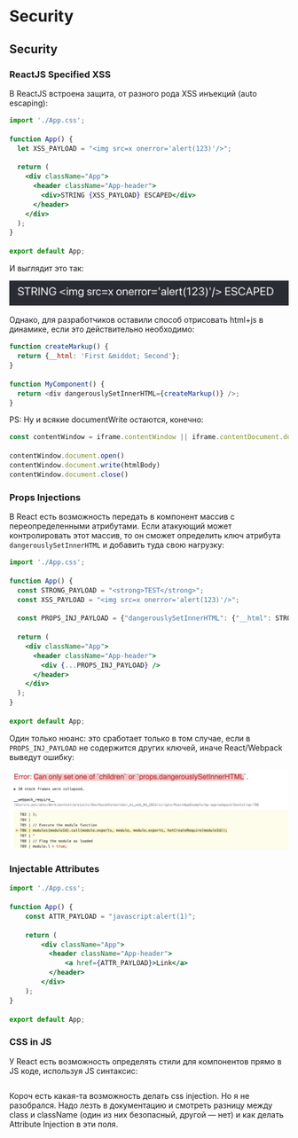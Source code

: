# Security

## Security

### ReactJS Specified XSS

В ReactJS встроена защита, от разного рода XSS инъекций (auto escaping):

```jsx
import './App.css';

function App() {
  let XSS_PAYLOAD = "<img src=x onerror='alert(123)'/>";

  return (
    <div className="App">
      <header className="App-header">
        <div>STRING {XSS_PAYLOAD} ESCAPED</div>
      </header>
    </div>
  );
}

export default App;
```

И выглядит это так:

<img src="../../../../../.gitbook/assets/image (1).png" alt="" data-size="original">

Однако, для разработчиков оставили способ отрисовать html+js в динамике, если это действительно необходимо:

```javascript
function createMarkup() {
  return {__html: 'First &middot; Second'};
}

function MyComponent() {
  return <div dangerouslySetInnerHTML={createMarkup()} />;
}
```

PS:  Ну и всякие documentWrite остаются, конечно:

```javascript
const contentWindow = iframe.contentWindow || iframe.contentDocument.document || iframe.contentDocument

contentWindow.document.open()
contentWindow.document.write(htmlBody)
contentWindow.document.close()
```

### Props Injections

В React есть возможность передать в компонент массив с переопределенными атрибутами. Если атакующий может контролировать этот массив, то он сможет определить ключ атрибута `dangerouslySetInnerHTML` и добавить туда свою нагрузку:

```jsx
import './App.css';

function App() {
  const STRONG_PAYLOAD = "<strong>TEST</strong>";
  const XSS_PAYLOAD = "<img src=x onerror='alert(123)'/>";

  const PROPS_INJ_PAYLOAD = {"dangerouslySetInnerHTML": {"__html": STRONG_PAYLOAD}};
  
  return (
    <div className="App">
      <header className="App-header">
        <div {...PROPS_INJ_PAYLOAD} />
      </header>
    </div>
  );
}

export default App;
```

Один только нюанс: это сработает только в том случае, если в `PROPS_INJ_PAYLOAD` не содержится других ключей, иначе React/Webpack выведут ошибку:&#x20;

![](<../../../../../.gitbook/assets/image (1) (1).png>)

### Injectable Attributes

```jsx
import './App.css';

function App() {
    const ATTR_PAYLOAD = "javascript:alert(1)";
    
    return (
        <div className="App">
          <header className="App-header">
              <a href={ATTR_PAYLOAD}>Link</a>
          </header>
        </div>
    );
}

export default App;
```

### CSS in JS

У React есть возможность определять стили для компонентов прямо в JS коде, используя JS синтаксис:

```jsx
```

Короч есть какая-та возможность делать css injection. Но я не разобрался. Надо лезть в документацию и смотреть разницу между class и className (один из них безопасный, другой — нет) и как делать Attribute Injection в эти поля.
